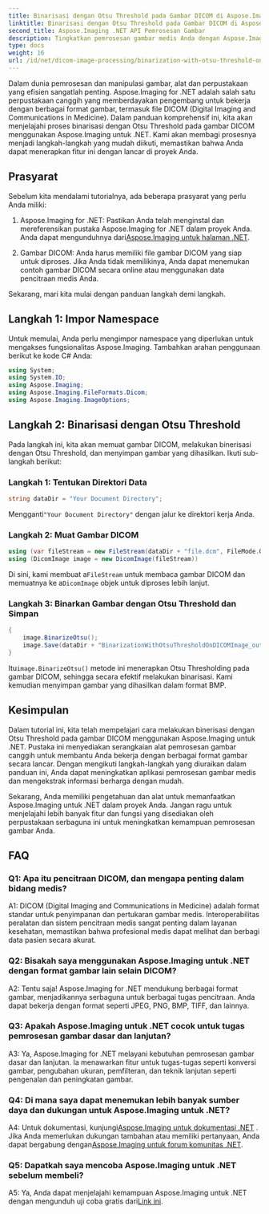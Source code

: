 ```yaml
---
title: Binarisasi dengan Otsu Threshold pada Gambar DICOM di Aspose.Imaging untuk .NET
linktitle: Binarisasi dengan Otsu Threshold pada Gambar DICOM di Aspose.Imaging untuk .NET
second_title: Aspose.Imaging .NET API Pemrosesan Gambar
description: Tingkatkan pemrosesan gambar medis Anda dengan Aspose.Imaging untuk .NET. Pelajari cara melakukan binarisasi gambar DICOM menggunakan Otsu Thresholding.
type: docs
weight: 16
url: /id/net/dicom-image-processing/binarization-with-otsu-threshold-on-dicom-image/
---
```

Dalam dunia pemrosesan dan manipulasi gambar, alat dan perpustakaan yang efisien sangatlah penting. Aspose.Imaging for .NET adalah salah satu perpustakaan canggih yang memberdayakan pengembang untuk bekerja dengan berbagai format gambar, termasuk file DICOM (Digital Imaging and Communications in Medicine). Dalam panduan komprehensif ini, kita akan menjelajahi proses binarisasi dengan Otsu Threshold pada gambar DICOM menggunakan Aspose.Imaging untuk .NET. Kami akan membagi prosesnya menjadi langkah-langkah yang mudah diikuti, memastikan bahwa Anda dapat menerapkan fitur ini dengan lancar di proyek Anda.

## Prasyarat

Sebelum kita mendalami tutorialnya, ada beberapa prasyarat yang perlu Anda miliki:

1.  Aspose.Imaging for .NET: Pastikan Anda telah menginstal dan mereferensikan pustaka Aspose.Imaging for .NET dalam proyek Anda. Anda dapat mengunduhnya dari[Aspose.Imaging untuk halaman .NET](https://releases.aspose.com/imaging/net/).

2. Gambar DICOM: Anda harus memiliki file gambar DICOM yang siap untuk diproses. Jika Anda tidak memilikinya, Anda dapat menemukan contoh gambar DICOM secara online atau menggunakan data pencitraan medis Anda.

Sekarang, mari kita mulai dengan panduan langkah demi langkah.

## Langkah 1: Impor Namespace

Untuk memulai, Anda perlu mengimpor namespace yang diperlukan untuk mengakses fungsionalitas Aspose.Imaging. Tambahkan arahan penggunaan berikut ke kode C# Anda:

```csharp
using System;
using System.IO;
using Aspose.Imaging;
using Aspose.Imaging.FileFormats.Dicom;
using Aspose.Imaging.ImageOptions;
```

## Langkah 2: Binarisasi dengan Otsu Threshold

Pada langkah ini, kita akan memuat gambar DICOM, melakukan binerisasi dengan Otsu Threshold, dan menyimpan gambar yang dihasilkan. Ikuti sub-langkah berikut:

### Langkah 1: Tentukan Direktori Data

```csharp
string dataDir = "Your Document Directory";
```

 Mengganti`"Your Document Directory"` dengan jalur ke direktori kerja Anda.

### Langkah 2: Muat Gambar DICOM

```csharp
using (var fileStream = new FileStream(dataDir + "file.dcm", FileMode.Open, FileAccess.Read))
using (DicomImage image = new DicomImage(fileStream))
```

 Di sini, kami membuat a`FileStream` untuk membaca gambar DICOM dan memuatnya ke a`DicomImage` objek untuk diproses lebih lanjut.

### Langkah 3: Binarkan Gambar dengan Otsu Threshold dan Simpan

```csharp
{
    image.BinarizeOtsu();
    image.Save(dataDir + "BinarizationWithOtsuThresholdOnDICOMImage_out.bmp", new BmpOptions());
}
```

 Itu`image.BinarizeOtsu()` metode ini menerapkan Otsu Thresholding pada gambar DICOM, sehingga secara efektif melakukan binarisasi. Kami kemudian menyimpan gambar yang dihasilkan dalam format BMP.

## Kesimpulan

Dalam tutorial ini, kita telah mempelajari cara melakukan binerisasi dengan Otsu Threshold pada gambar DICOM menggunakan Aspose.Imaging untuk .NET. Pustaka ini menyediakan serangkaian alat pemrosesan gambar canggih untuk membantu Anda bekerja dengan berbagai format gambar secara lancar. Dengan mengikuti langkah-langkah yang diuraikan dalam panduan ini, Anda dapat meningkatkan aplikasi pemrosesan gambar medis dan mengekstrak informasi berharga dengan mudah.

Sekarang, Anda memiliki pengetahuan dan alat untuk memanfaatkan Aspose.Imaging untuk .NET dalam proyek Anda. Jangan ragu untuk menjelajahi lebih banyak fitur dan fungsi yang disediakan oleh perpustakaan serbaguna ini untuk meningkatkan kemampuan pemrosesan gambar Anda.

## FAQ

### Q1: Apa itu pencitraan DICOM, dan mengapa penting dalam bidang medis?

A1: DICOM (Digital Imaging and Communications in Medicine) adalah format standar untuk penyimpanan dan pertukaran gambar medis. Interoperabilitas peralatan dan sistem pencitraan medis sangat penting dalam layanan kesehatan, memastikan bahwa profesional medis dapat melihat dan berbagi data pasien secara akurat.

### Q2: Bisakah saya menggunakan Aspose.Imaging untuk .NET dengan format gambar lain selain DICOM?

A2: Tentu saja! Aspose.Imaging for .NET mendukung berbagai format gambar, menjadikannya serbaguna untuk berbagai tugas pencitraan. Anda dapat bekerja dengan format seperti JPEG, PNG, BMP, TIFF, dan lainnya.

### Q3: Apakah Aspose.Imaging untuk .NET cocok untuk tugas pemrosesan gambar dasar dan lanjutan?

A3: Ya, Aspose.Imaging for .NET melayani kebutuhan pemrosesan gambar dasar dan lanjutan. Ia menawarkan fitur untuk tugas-tugas seperti konversi gambar, pengubahan ukuran, pemfilteran, dan teknik lanjutan seperti pengenalan dan peningkatan gambar.

### Q4: Di mana saya dapat menemukan lebih banyak sumber daya dan dukungan untuk Aspose.Imaging untuk .NET?

A4: Untuk dokumentasi, kunjungi[Aspose.Imaging untuk dokumentasi .NET](https://reference.aspose.com/imaging/net/) . Jika Anda memerlukan dukungan tambahan atau memiliki pertanyaan, Anda dapat bergabung dengan[Aspose.Imaging untuk forum komunitas .NET](https://forum.aspose.com/).

### Q5: Dapatkah saya mencoba Aspose.Imaging untuk .NET sebelum membeli?

 A5: Ya, Anda dapat menjelajahi kemampuan Aspose.Imaging untuk .NET dengan mengunduh uji coba gratis dari[Link ini](https://releases.aspose.com/).